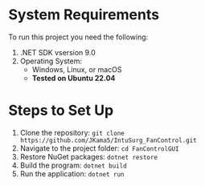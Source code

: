 # System Requirements
To run this project you need the following:

1. .NET SDK vsersion 9.0
2. Operating System:
   - Windows, Linux, or macOS 
   - **Tested on Ubuntu 22.04**

# Steps to Set Up
1. Clone the repository: `git clone https://github.com/JKama5/IntuSurg_FanControl.git`
2. Navigate to the project folder: `cd FanControlGUI`
3. Restore NuGet packages: `dotnet restore` 
4. Build the program: `dotnet build`
5. Run the application: `dotnet run`

